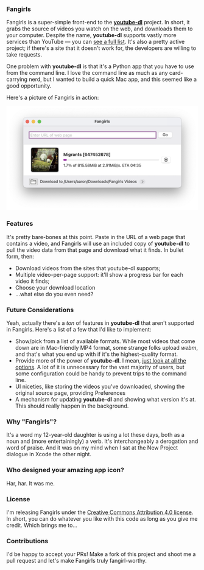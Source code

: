 ### Fangirls
Fangirls is a super-simple front-end to the [**youtube-dl**](https://github.com/rg3/youtube-dl) project. In short, it grabs the source of videos you watch on the web, and downloads them to your computer. Despite the name, **youtube-dl** supports vastly more services than YouTube — you can [see a full list](http://rg3.github.io/youtube-dl/supportedsites.html). It's also a pretty active project; if there's a site that it doesn't work for, the developers are willing to take requests.

One problem with **youtube-dl** is that it's a Python app that you have to use from the command line. I love the command line as much as any card-carrying nerd, but I wanted to build a quick Mac app, and this seemed like a good opportunity. 

Here's a picture of Fangirls in action:

<img src="https://github.com/aaronvegh/Fangirls/raw/gh-pages/fangirls.png" alt="Fangirls" />

### Features
It's pretty bare-bones at this point. Paste in the URL of a web page that contains a video, and Fangirls will use an included copy of **youtube-dl** to pull the video data from that page and download what it finds. In bullet form, then:

* Download videos from the sites that youtube-dl supports;
* Multiple video-per-page support: it'll show a progress bar for each video it finds;
* Choose your download location
* ...what else do you even need?

### Future Considerations
Yeah, actually there's a _ton_ of features in **youtube-dl** that aren't supported in Fangirls. Here's a list of a few that I'd like to implement:

* Show/pick from a list of available formats. While most videos that come down are in Mac-friendly MP4 format, some strange folks upload _webm_, and that's what you end up with if it's the highest-quality format.
* Provide more of the power of **youtube-dl**. I mean, [just look at all the options](https://github.com/rg3/youtube-dl/blob/master/README.md#options). A lot of it is unnecessary for the vast majority of users, but some configuration could be handy to prevent trips to the command line.
* UI niceties, like storing the videos you've downloaded, showing the original source page, providing Preferences
* A mechanism for updating **youtube-dl** and showing what version it's at. This should really happen in the background.

### Why "Fangirls"?
It's a word my 12-year-old daughter is using a lot these days, both as a noun and (more entertainingly) a verb. It's interchangeably a derogation and word of praise. And it was on my mind when I sat at the New Project dialogue in Xcode the other night.

### Who designed your amazing app icon?
Har, har. It was me.

### License
I'm releasing Fangirls under the [Creative Commons Attribution 4.0 license](https://creativecommons.org/licenses/by/4.0/). In short, you can do whatever you like with this code as long as you give me credit. Which brings me to...

### Contributions
I'd be happy to accept your PRs! Make a fork of this project and shoot me a pull request and let's make Fangirls truly fangirl-worthy.
